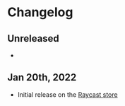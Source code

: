 # Changelog

## Unreleased

- 

## Jan 20th, 2022

- Initial release on the [Raycast store](https://www.raycast.com/bobheadxi/sourcegraph)
